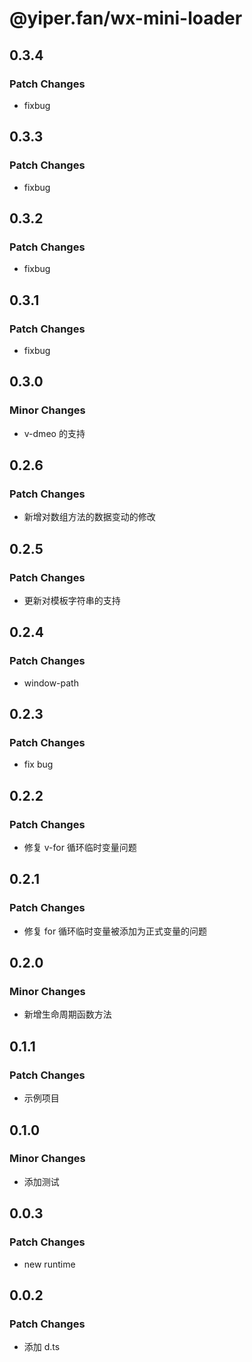 # @yiper.fan/wx-mini-loader

## 0.3.4

### Patch Changes

-   fixbug

## 0.3.3

### Patch Changes

-   fixbug

## 0.3.2

### Patch Changes

-   fixbug

## 0.3.1

### Patch Changes

-   fixbug

## 0.3.0

### Minor Changes

-   v-dmeo 的支持

## 0.2.6

### Patch Changes

-   新增对数组方法的数据变动的修改

## 0.2.5

### Patch Changes

-   更新对模板字符串的支持

## 0.2.4

### Patch Changes

-   window-path

## 0.2.3

### Patch Changes

-   fix bug

## 0.2.2

### Patch Changes

-   修复 v-for 循环临时变量问题

## 0.2.1

### Patch Changes

-   修复 for 循环临时变量被添加为正式变量的问题

## 0.2.0

### Minor Changes

-   新增生命周期函数方法

## 0.1.1

### Patch Changes

-   示例项目

## 0.1.0

### Minor Changes

-   添加测试

## 0.0.3

### Patch Changes

-   new runtime

## 0.0.2

### Patch Changes

-   添加 d.ts
